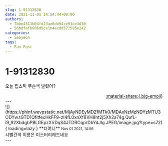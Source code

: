 ```yaml
---
slug: 1-91312830
date: 2021-11-01 14:54:44+09:00
authors:
  - 7bbe4511b04fd23ae6de94ce91ce4d30
  - 56bdfafb606d9ce1b4ecdd572595e242
categories:
  - Seoyeon
tags:
  - Fan Post
---
```


# 1-91312830

<div class="post-container" markdown="1">
<div class="content-container md-sidebar__scrollwrap" markdown="1">

오늘 립스틱 무슨색 발랐어?

</div>
</div>

<div style="text-align: right;" markdown="1">
<a href="https://weverse.io/fromis9/fanpost/1-91312830" style="text-align: right;">:material-share:{.big-emoji}</a>
</div>
---

<div class="comments-container md-sidebar__scrollwrap" markdown="1">
<div class="comment" markdown="1">
<div class='id-container' markdown="1">
![](https://phinf.wevpstatic.net/MjAyNDEyMDZfMTk0/MDAxNzMzNDYzMTU3ODYw.tGTD1QfitfecHkFF9-zI4fL0xnXf8VH8ht2j5Xh2a74g.QufL-i9_92XbdgbPBLGEpzXIrDqS4JTDRCqprDbYdJIg.JPEG/image.jpg?type=s72){ loading=lazy }
**<span class="artist">더여니</span>** <small>Nov 01 2021, 14:56</small><br>
</div>
<div class='comment-body' markdown="1">
시뻘건색 이름은 미스터리레드네요
</div>
</div>
</div>
---
